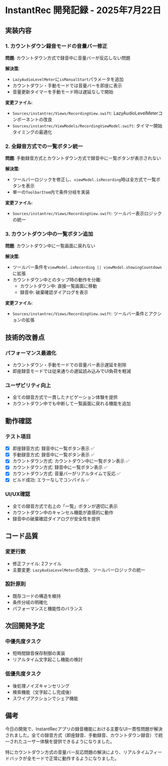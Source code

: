 # InstantRec 開発記録 - 2025年7月22日

## 実装内容

### 1. カウントダウン録音モードの音量バー修正
**問題**: カウントダウン方式で録音中に音量バーが反応しない問題

**解決策**:
- `LazyAudioLevelMeter`に`isManualStart`パラメータを追加
- カウントダウン・手動モードでは音量バーを即座に表示
- 音量更新タイマーを手動モード時は遅延なしで開始

**変更ファイル**:
- `Sources/instantrec/Views/RecordingView.swift`: LazyAudioLevelMeterコンポーネントの改良
- `Sources/instantrec/ViewModels/RecordingViewModel.swift`: タイマー開始タイミングの最適化

### 2. 全録音方式での一覧ボタン統一
**問題**: 手動録音方式とカウントダウン方式で録音中に一覧ボタンが表示されない

**解決策**:
- ツールバーロジックを修正し、`viewModel.isRecording`時は全方式で一覧ボタンを表示
- 単一の`ToolbarItem`内で条件分岐を実装

**変更ファイル**:
- `Sources/instantrec/Views/RecordingView.swift`: ツールバー表示ロジックの統一

### 3. カウントダウン中の一覧ボタン追加
**問題**: カウントダウン中に一覧画面に戻れない

**解決策**:
- ツールバー条件を`viewModel.isRecording || viewModel.showingCountdown`に拡張
- カウントダウン中とのタップ時の動作を分離:
  - カウントダウン中: 直接一覧画面に移動
  - 録音中: 破棄確認ダイアログを表示

**変更ファイル**:
- `Sources/instantrec/Views/RecordingView.swift`: ツールバー条件とアクションの拡張

## 技術的改善点

### パフォーマンス最適化
- カウントダウン・手動モードでの音量バー表示遅延を削除
- 即座録音モードでは従来通りの遅延読み込みでUI負荷を軽減

### ユーザビリティ向上
- 全ての録音方式で一貫したナビゲーション体験を提供
- カウントダウン中でも中断して一覧画面に戻れる機能を追加

## 動作確認

### テスト項目
- [x] 即座録音方式: 録音中に一覧ボタン表示 ✅
- [x] 手動録音方式: 録音中に一覧ボタン表示 ✅  
- [x] カウントダウン方式: カウントダウン中に一覧ボタン表示 ✅
- [x] カウントダウン方式: 録音中に一覧ボタン表示 ✅
- [x] カウントダウン方式: 音量バーがリアルタイムで反応 ✅
- [x] ビルド成功: エラーなしでコンパイル ✅

### UI/UX確認
- 全ての録音方式で右上の「一覧」ボタンが適切に表示
- カウントダウン中のキャンセル機能が直感的に動作
- 録音中の破棄確認ダイアログが安全性を提供

## コード品質

### 変更行数
- 修正ファイル: 2ファイル
- 主要変更: `LazyAudioLevelMeter`の改良、ツールバーロジックの統一

### 設計原則
- 既存コードの構造を維持
- 条件分岐の明確化
- パフォーマンスと機能性のバランス

## 次回開発予定

### 中優先度タスク
- 短時間録音保存制御の実装
- リアルタイム文字起こし機能の検討

### 低優先度タスク  
- 後処理ノイズキャンセリング
- 検索機能（文字起こし完成後）
- スワイプアクションでシェア機能

## 備考

今日の開発で、InstantRecアプリの録音機能における主要なUI一貫性問題が解決されました。全ての録音方式（即座録音、手動録音、カウントダウン録音）で統一されたユーザー体験を提供できるようになりました。

特にカウントダウン方式の音量バー反応問題の解決により、リアルタイムフィードバックが全モードで正常に動作するようになりました。